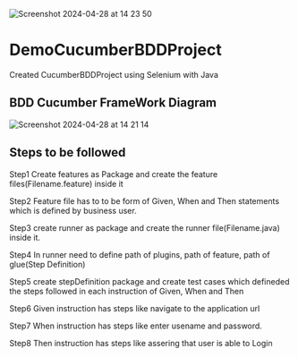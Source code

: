 
![Screenshot 2024-04-28 at 14 23 50](https://github.com/AlkaChaudhary/DemoCucumberBDDProject/assets/87438786/26b9dbe7-ddc4-4921-b467-22c49ccf6a8a)


# DemoCucumberBDDProject
Created CucumberBDDProject using Selenium with Java

## BDD Cucumber FrameWork Diagram

![Screenshot 2024-04-28 at 14 21 14](https://github.com/AlkaChaudhary/DemoCucumberBDDProject/assets/87438786/af2f7936-9d91-4eed-9463-11d86dd4d980)
## Steps to be followed
Step1 Create features as Package and create the feature files(Filename.feature) inside it

Step2 Feature file has to to be form of Given, When and Then statements which is defined by business user.

Step3 create runner as package and create the runner file(Filename.java) inside it.

Step4 In runner need to define path of plugins, path of feature, path of glue(Step Definition)

Step5 create stepDefinition package and create test cases which defineded the steps followed in each instruction of Given, When and Then

Step6 Given instruction has steps like navigate to the application url

Step7 When instruction has steps like enter usename and password.

Step8 Then instruction has steps like assering that user is able to Login
